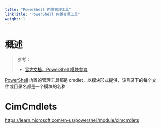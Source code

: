 ```yaml
---
title: "PowerShell 内置管理工具"
linkTitle: "PowerShell 内置管理工具"
weight: 1
---
```


# 概述

> 参考：
>
> - [官方文档，PowerShell 模块参考](https://learn.microsoft.com/en-us/powershell/module)

[PowerShell](/docs/1.操作系统/4.Terminal%20与%20Shell/WindowsShell/PowerShell/PowerShell.md) 内置的管理工具都是 cmdlet，以模块形式提供，该目录下的每个文件或目录名都是一个模块的名称

# CimCmdlets

https://learn.microsoft.com/en-us/powershell/module/cimcmdlets

